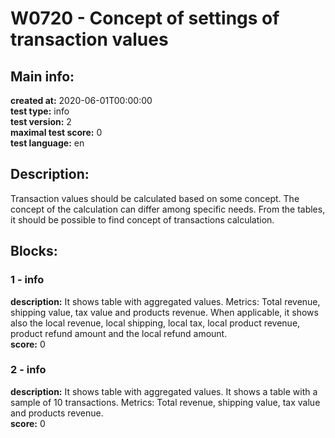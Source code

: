 # W0720 - Concept of settings of transaction values  
## Main info:  
**created at:** 2020-06-01T00:00:00  
**test type:** info  
**test version:** 2  
**maximal test score:** 0  
**test language:** en  
## Description:  
Transaction values should be calculated based on some concept. The concept of the calculation can differ among specific needs. From the tables, it should be possible to find concept of transactions calculation.  
## Blocks:  
### 1 - info
**description:** It shows table with aggregated values. Metrics: Total revenue, shipping value, tax value and products revenue. When applicable, it shows also the local revenue, local shipping, local tax, local product revenue, product refund amount and the local refund amount.  
**score:** 0  
### 2 - info
**description:** It shows table with aggregated values. It shows a table with a sample of 10 transactions. Metrics: Total revenue, shipping value, tax value and products revenue.   
**score:** 0  
